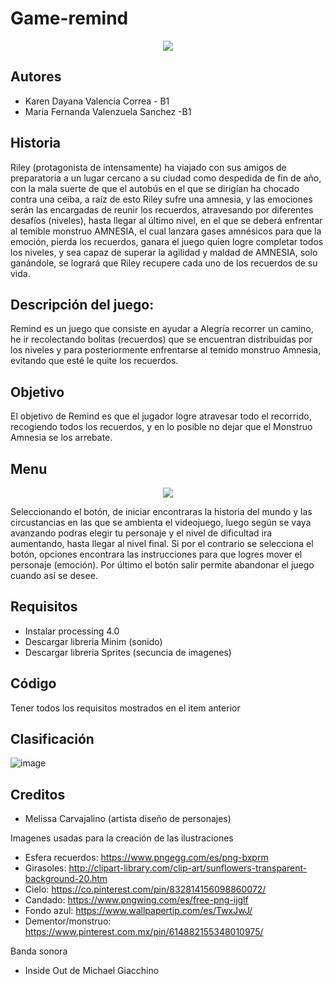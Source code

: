 # Game-remind
<p align= "center">
  <img src="https://user-images.githubusercontent.com/89646944/136557576-88771252-c324-42b3-813d-8be1757f95d0.png">
</p>

## Autores 
- Karen Dayana Valencia Correa - B1
- Maria Fernanda Valenzuela Sanchez -B1

## Historia

Riley (protagonista de intensamente) ha viajado con sus amigos de preparatoria a un lugar cercano a su ciudad como despedida de fin de año, con la mala suerte de que el autobús en el que se dirigían ha chocado contra una ceiba, a raíz de esto Riley sufre una amnesia, y las emociones serán las encargadas de reunir los recuerdos, atravesando por diferentes desafíos (niveles), hasta llegar al último nivel, en el que se deberá enfrentar al temible  monstruo AMNESIA, el cual lanzara gases amnésicos para que la emoción, pierda los recuerdos, ganara el juego quien logre completar todos los niveles, y sea capaz de superar la agilidad y maldad de AMNESIA, solo ganándole, se logrará que Riley recupere cada uno de los recuerdos de su vida.

## Descripción del juego:

Remind es un juego que consiste en ayudar a Alegría recorrer un camino, he ir recolectando bolitas (recuerdos) que se encuentran distribuidas por los niveles y para posteriormente enfrentarse al temido monstruo Amnesia, evitando que esté le quite los recuerdos.

## Objetivo 

El objetivo de Remind es que el jugador logre atravesar todo el recorrido, recogiendo todos los recuerdos, y en lo posible no dejar que el Monstruo Amnesia se los arrebate.

## Menu

<p align= "center">
  <img src="https://user-images.githubusercontent.com/89646944/138078130-967e8cca-3513-4721-9238-afd8b008bae7.png">
</p>

Seleccionando el botón, de iniciar encontraras la historia del mundo y las circustancias en las que se ambienta el videojuego, luego según se vaya avanzando podras elegir tu personaje y el nivel de dificultad ira aumentando, hasta llegar al nivel final. Si por el contrario se selecciona el botón, opciones encontrara las instrucciones para que logres mover el personaje (emoción). Por último el botón salir permite abandonar el juego cuando así se desee.

## Requisitos 

- Instalar processing 4.0
- Descargar libreria Minim (sonido)
- Descargar libreria Sprites (secuncia de imagenes)

## Código 

Tener todos los requisitos mostrados en el item anterior

## Clasificación 

![image](https://user-images.githubusercontent.com/90159928/136195333-a6db8dc5-a578-4ec2-b17b-d33b1ef77505.png)

## Creditos
- Melissa Carvajalino (artista diseño de personajes) 

Imagenes usadas para la creación de las ilustraciones 
- Esfera recuerdos: https://www.pngegg.com/es/png-bxprm
- Girasoles: http://clipart-library.com/clip-art/sunflowers-transparent-background-20.htm
- Cielo: https://co.pinterest.com/pin/832814156098860072/
- Candado: https://www.pngwing.com/es/free-png-ijglf
- Fondo azul: https://www.wallpapertip.com/es/TwxJwJ/
- Dementor/monstruo: https://www.pinterest.com.mx/pin/614882155348010975/

Banda sonora 
- Inside Out de Michael Giacchino


